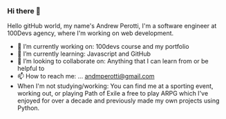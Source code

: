 ### Hi there 👋

Hello gitHub world, my name's Andrew Perotti, I'm a software engineer at 100Devs agency, where I'm working on web development.

- 🔭 I’m currently working on: 100devs course and my portfolio
- 🌱 I’m currently learning: Javascript and GitHub
- 👯 I’m looking to collaborate on: Anything that I can learn from or be helpful to
- 📫 How to reach me: ... andmperotti@gmail.com
- When I'm not studying/working: You can find me at a sporting event, working out, or playing Path of Exile a free to play ARPG which I've enjoyed for over a decade and previously made my own projects using Python.
